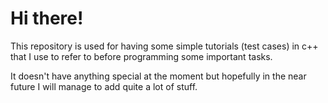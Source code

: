 # Hi there!

This repository is used for having some simple tutorials (test cases) in c++ that I use to refer to before programming some important tasks.

It doesn't have anything special at the moment but hopefully in the near future I will manage to add quite a lot of stuff.




